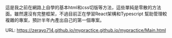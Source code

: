 這是我之前在網路上自學的基本html和css切版等方法，這些單純是零散的方法面。雖然還沒有完整框架，不過目前正在學習React架構和Typescript
幫助管理較複雜的專案，預計半年內產出自己的第一個專案。

URL: https://zerayo714.github.io/mypractice.github.io/mypractice/Main.html
